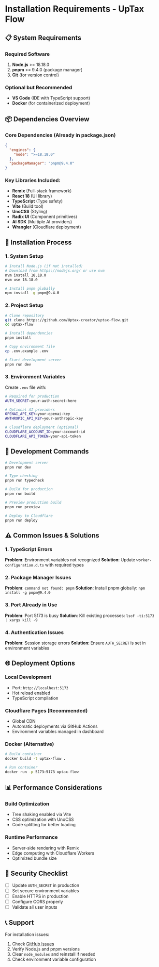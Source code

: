 # Installation Requirements - UpTax Flow

## 📋 System Requirements

### Required Software
1. **Node.js** >= 18.18.0
2. **pnpm** >= 9.4.0 (package manager)
3. **Git** (for version control)

### Optional but Recommended
- **VS Code** (IDE with TypeScript support)
- **Docker** (for containerized deployment)

## 📦 Dependencies Overview

### Core Dependencies (Already in package.json)
```json
{
  "engines": {
    "node": ">=18.18.0"
  },
  "packageManager": "pnpm@9.4.0"
}
```

### Key Libraries Included:
- **Remix** (Full-stack framework)
- **React 18** (UI library)
- **TypeScript** (Type safety)
- **Vite** (Build tool)
- **UnoCSS** (Styling)
- **Radix UI** (Component primitives)
- **AI SDK** (Multiple AI providers)
- **Wrangler** (Cloudflare deployment)

## 🚀 Installation Process

### 1. System Setup
```bash
# Install Node.js (if not installed)
# Download from https://nodejs.org/ or use nvm
nvm install 18.18.0
nvm use 18.18.0

# Install pnpm globally
npm install -g pnpm@9.4.0
```

### 2. Project Setup
```bash
# Clone repository
git clone https://github.com/Uptax-creator/uptax-flow.git
cd uptax-flow

# Install dependencies
pnpm install

# Copy environment file
cp .env.example .env

# Start development server
pnpm run dev
```

### 3. Environment Variables
Create `.env` file with:
```bash
# Required for production
AUTH_SECRET=your-auth-secret-here

# Optional AI providers
OPENAI_API_KEY=your-openai-key
ANTHROPIC_API_KEY=your-anthropic-key

# Cloudflare deployment (optional)
CLOUDFLARE_ACCOUNT_ID=your-account-id
CLOUDFLARE_API_TOKEN=your-api-token
```

## 🔧 Development Commands

```bash
# Development server
pnpm run dev

# Type checking
pnpm run typecheck

# Build for production
pnpm run build

# Preview production build
pnpm run preview

# Deploy to Cloudflare
pnpm run deploy
```

## ⚠️ Common Issues & Solutions

### 1. TypeScript Errors
**Problem**: Environment variables not recognized
**Solution**: Update `worker-configuration.d.ts` with required types

### 2. Package Manager Issues
**Problem**: `command not found: pnpm`
**Solution**: Install pnpm globally: `npm install -g pnpm@9.4.0`

### 3. Port Already in Use
**Problem**: Port 5173 is busy
**Solution**: Kill existing processes: `lsof -ti:5173 | xargs kill -9`

### 4. Authentication Issues
**Problem**: Session storage errors
**Solution**: Ensure `AUTH_SECRET` is set in environment variables

## 🌐 Deployment Options

### Local Development
- Port: `http://localhost:5173`
- Hot reload enabled
- TypeScript compilation

### Cloudflare Pages (Recommended)
- Global CDN
- Automatic deployments via GitHub Actions
- Environment variables managed in dashboard

### Docker (Alternative)
```bash
# Build container
docker build -t uptax-flow .

# Run container
docker run -p 5173:5173 uptax-flow
```

## 📊 Performance Considerations

### Build Optimization
- Tree shaking enabled via Vite
- CSS optimization with UnoCSS
- Code splitting for better loading

### Runtime Performance
- Server-side rendering with Remix
- Edge computing with Cloudflare Workers
- Optimized bundle size

## 🔐 Security Checklist

- [ ] Update `AUTH_SECRET` in production
- [ ] Set secure environment variables
- [ ] Enable HTTPS in production
- [ ] Configure CORS properly
- [ ] Validate all user inputs

## 📞 Support

For installation issues:
1. Check [GitHub Issues](https://github.com/Uptax-creator/uptax-flow/issues)
2. Verify Node.js and pnpm versions
3. Clear `node_modules` and reinstall if needed
4. Check environment variable configuration